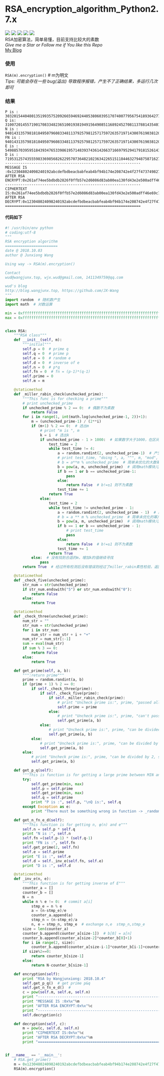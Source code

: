 # RSA_encryption_algorithm_Python2.7.x
![](https://img.shields.io/badge/license-WTFPL-blue.svg) ![](https://img.shields.io/github/repo-size/JX-Wang/RSA_encryption_algorithm.svg) ![](https://img.shields.io/bitbucket/issues-raw/JX-Wang/RSA_encryption_algorithm.svg) ![](https://img.shields.io/github/forks/JX-Wang/RSA_encryption_algorithm.svg?label=Fork) ![](https://img.shields.io/github/stars/JX-Wang/RSA_encryption_algorithm.svg?style=social)  
RSA加密算法，简单易懂，目前支持比较大的素数  
*Give me a Star or Follow me if You like this Repo*  
[My Blog](http://www.wudly.cn)


### 使用
```RSA(m).encryption()```  # m为明文  
*Tips: 可能会存在一些 bug(溢出) 导致程序报错，产生不了正确结果，多运行几次即可*  
### 结果
```RSA by Wangjunxiong: 2018.10.4
P is : 303201544048013519935752092665946924405380603951707400779567541893642770464930150910685790993799269092713901018933957068020358905276691 
Q is: 310072014557190170833482365100193819491564908511689245270811378814354011227891505436090731570321125225652239245220940795064756618948467
N is : 94014313579818184950796083348113792579812571759726357197143007619038120411050228798616786935425909147831424638235492055404552761918135044866837651015026143649954498753550904546097503632046912130495568220285954004215962142287084178873450209462884660795311613202105282697
FN is : 94014313579818184950796083348113792579812571759726357197143007619038120411050228798616786935425909147831424638235492055404552761918134431593279045811335374415496732612807007600585040235400861751574860223504261182559615365764520058479131843322620505897448528086581057540
E is : 54988570395951843934765339861957148393743614266371669795294179181526143431305287146525831685427331645802658339082997466009597677334373715025811040971913484510621380163667965901248697616560693295183179998285390376258394940122179758410578406581355750417505819342414571823
D is : 71953125743555983369856826229570736482102363422651511844632794875871627266261546254478266663383398291006017968129349673882525177995952470648469837112861261905130413278557916655066172114898781013171742343994359168282094717543443871950171912642085983952822021781519146507
--------------------------------------------------------------
MESSAGE IS :0x123048024098240192abcdefbdbeacbabfeab4bf94b174e208742e4f27f4737498274b2348e80f00d808da595d5959f59595e95a959c9f341123f41231b12313f1313e123d1131c1231a121f131b13d123f
AFTER RSA ENCRYPT:0x261af74ee5bdbdb2826f0ffb57e2d6086d83ab00ea130fd43e2e500adff46e69c7ea572a40878a70eae33c1aec8a5d750ffdbeaa455598b6c68b969e1ff25b80644b0603090c0f958722aa528c3cab254a55ff4d6b74f830f807304135936160b427424df2ec3037d5d77eff7ac5ebf8
--------------------------------------------------------------
CIPHERTEXT IS:0x261af74ee5bdbdb2826f0ffb57e2d6086d83ab00ea130fd43e2e500adff46e69c7ea572a40878a70eae33c1aec8a5d750ffdbeaa455598b6c68b969e1ff25b80644b0603090c0f958722aa528c3cab254a55ff4d6b74f830f807304135936160b427424df2ec3037d5d77eff7ac5ebf8
AFTER RSA DECRYPT:0x123048024098240192abcdefbdbeacbabfeab4bf94b174e208742e4f27f4737498274b2348e80f00d808da595d5959f59595e95a959c9f341123f41231b12313f1313e123d1131c1231a121f131b13d123f
==============================================================
```
#### 代码如下
```python
#! /usr/bin/env python
# coding:utf-8
"""
RSA encryption algorithm
========================
date @ 2018.10.03
author @ Junxiong Wang

Using way -> RSA(m).encryption()

Contact
wud@wangjunx.top, wjx.wud@gmail.com, 1411349759@qq.com

wud's blog
http://blog.wangjunx.top, https://github.com/JX-Wang
"""
import random  # 随机数产生
import math  # 对数运算

min = 0xfffffffffffffffffffffffffffffffffffffffffffffffffffffffffffffffffffffffffffffffffffffffffffffffffffffffffffffff
max = 0xffffffffffffffffffffffffffffffffffffffffffffffffffffffffffffffffffffffffffffffffffffffffffffffffffffffffffffffff


class RSA:
    """RSA class"""
    def __init__(self, m):
        """initial"""
        self.p = 0  # prime q
        self.q = 0  # prime p
        self.e = 0  # random e
        self.d = 0  # inverse of e
        self.n = 0  # p*q
        self.fn = 0  # fn = (p-1)*(q-1)
        self.prime = 0
        self.m = m

    @staticmethod
    def _miller_rabin_check(unchecked_prime):
        """This func is for checking a prime"""
        # print unchecked_prime
        if unchecked_prime % 2 == 0:  # 偶数不为素数
            return False
        for i in range(1, int(math.log(unchecked_prime-1, 2))+1):
            m = (unchecked_prime-1) / (2**i)
            if (m+1) % 2 == 0:  # 选出m
                # print "m is ", m
                k = i  # 选出k
                if unchecked_prime - 1 > 1000:  # 如果数字大于1000，在区间中选择2个a进行计算
                    test_time = 2
                    while test_time != 4:
                        a = random.randint(2, unchecked_prime-1)  # 产生随机数a∈(1,unchecked_prime-1)
                        # print test_time, "doing ", a, "^", m, "mod", unchecked_prime
                        # b = a**m % unchecked_prime  # 简单未优化的大数幂/模运算
                        b = pow(a, m, unchecked_prime)  # 调用math模块儿的pow函数
                        if b == 1 or b == unchecked_prime-1:
                            pass
                        else:
                            return False  # b!=±1 则不为素数
                        test_time += 1
                    return True
                else:
                    test_time = 2
                    while test_time != unchecked_prime - 1:
                        a = random.randint(2, unchecked_prime - 1)  # 产生随机数a∈(1,unchecked_prime-1)
                        # b = a ** m % unchecked_prime  # 简单未优化的幂/模运算
                        b = pow(a, m, unchecked_prime)  # 调用math模块儿的pow函数
                        if b == 1 or b == unchecked_prime - 1:
                            # print test_time
                            pass
                        else:
                            return False  # b!=±1 则不为素数
                        test_time += 1
                    return True
            else:  # 没有找到合适的m，增加k的值继续寻找
                pass
        return True  # 经过所有检测后没有错误则经过了miller_rabin素性检验，返回True

    @staticmethod
    def _check_five(unchecked_prime):
        str_num = str(unchecked_prime)
        if str_num.endswith("5") or str_num.endswith("0"):
            return False
        else:
            return True

    @staticmethod
    def _check_three(unchecked_prime):
        num_str = ""
        str_num = str(unchecked_prime)
        for i in str_num:
            num_str = num_str + i + "+"
        num_str = num_str[:-1]
        sum = eval(num_str)
        if sum % 3 == 0:
            return False
        else:
            return True

    def get_prime(self, a, b):
        """:return prime"""
        prime = random.randint(a, b)
        if (prime + 1) % 2 == 0:
            if self._check_three(prime):
                if self._check_five(prime):
                    if self._miller_rabin_check(prime):
                        # print "Uncheck prime is:", prime, "passed all check, it's a prime!"
                        self.prime = prime
                    else:
                        # print "Uncheck prime is:", prime, "can't pass miller rabin check, it's not a prime"
                        self.get_prime(a, b)
                else:
                    # print "Uncheck prime is:", prime, "can be divided by 5, so it's not a prime"
                    self.get_prime(a, b)
            else:
                # print "Uncheck prime is:", prime, "can be divided by 3, so it's not a prime"
                self.get_prime(a, b)
        else:
            # print "Uncheck prime is:", prime, "can be divided by 2, so it's not a prime"
            self.get_prime(a, b)

    def get_p_q(self):
        """This is function is for getting a large prime between MIN and MAX"""
        try:
            self.get_prime(min, max)
            self.p = self.prime
            self.get_prime(min, max)
            self.q = self.prime
            print "P is :", self.p, "\nQ is:", self.q
        except Exception as e:
            print "There must be something wrong in function -> _random_num:", str(e)

    def get_n_fn_e_d(self):
        """This function is for getting n, φ(n) and e"""
        self.n = self.p * self.q
        print "N is :", self.n
        self.fn =(self.p-1) * (self.q-1)
        print "FN is :", self.fn
        self.get_prime(2, self.fn)
        self.e = self.prime
        print "E is :", self.e
        self.d = self._inv_e(self.fn, self.e)
        print "D is :", self.d

    @staticmethod
    def _inv_e(n, e):
        """This function is for getting inverse of E"""
        counter_a = []
        counter_b = []
        N = n
        while n % e != 0:  # commit a[i]
            stmp_e = n % e
            a = (n-stmp_e)/e
            counter_a.append(a)
            stmp_n = (n-stmp_e)/a
            n, e = stmp_n, stmp_e  # exchange n,e  stmp_n,stmp_e
        size = len(counter_a)
        counter_b.append(counter_a[size-1])  # b[0] = a[n]
        counter_b.append(counter_a[size-2]*counter_b[0]+1)
        for i in range(2, size):
            counter_b.append(counter_a[size-i-1]*counter_b[i-1]+counter_b[i-2])
        if size%2==0:
            return counter_b[size-1]
        else:
            return N-counter_b[size-1]

    def encryption(self):
        print "RSA by Wangjunxiong: 2018.10.4"
        self.get_p_q()  # get prime p&q
        self.get_n_fn_e_d()  #
        c = pow(self.m, self.e, self.n)
        print "--------------------------------------------------------------"
        print "MESSAGE IS :0x%x"%m
        print "AFTER RSA ENCRYPT:0x%x"%c
        print "--------------------------------------------------------------"
        self.decryption(c)

    def decryption(self, c):
        m = pow(c, self.d, self.n)
        print "CIPHERTEXT IS:0x%x"%c
        print "AFTER RSA DECRYPT:0x%x"%m
        print "=============================================================="


if __name__ == '__main__':
    # RSA.get_prime()
    m = 0x123048024098240192abcdefbdbeacbabfeab4bf94b174e208742e4f27f4737498274b2348e80f00d808da595d5959f59595e95a959c9f341123f41231b12313f1313e123d1131c1231a121f131b13d123f
    RSA(m).encryption()
```
